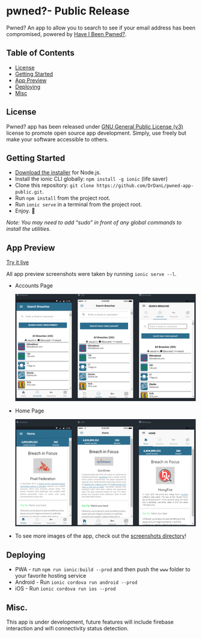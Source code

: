 # pwned?- Public Release

Pwned? An app to allow you to search to see if your email address has been compromised, powered by [Have I Been Pwned?](https://haveibeenpwned.com/).

## Table of Contents

- [License](#license)
- [Getting Started](#getting-started)
- [App Preview](#app-preview)
- [Deploying](#deploying)
- [Misc](#misc)

## License

Pwned? app has been released under [GNU General Public License (v3)](https://www.gnu.org/licenses/gpl-3.0.en.html) license to promote open source app development. Simply, use freely but make your software accessible to others.

## Getting Started

* [Download the installer](https://nodejs.org/) for Node.js.
* Install the ionic CLI globally: `npm install -g ionic` (life saver)
* Clone this repository: `git clone https://github.com/DrDanL/pwned-app-public.git`.
* Run `npm install` from the project root.
* Run `ionic serve` in a terminal from the project root.
* Enjoy. :beers:

_Note: You may need to add “sudo” in front of any global commands to install the utilities._

## App Preview

[Try it live](https://drdanl.github.io/pwned-app-public/www)

All app preview screenshots were taken by running `ionic serve --l`.

- Accounts Page

  <img src="resources/screenshots/account.png" alt="Accounts Page">

- Home Page

  <img src="resources/screenshots/home.png" alt="Home Page">

- To see more images of the app, check out the [screenshots directory](https://github.com/DrDanL/pwned-app-public/tree/master/resources/screenshots)!

## Deploying

* PWA - run `npm run ionic:build --prod` and then push the `www` folder to your favorite hosting service
* Android - Run `ionic cordova run android --prod`
* iOS - Run `ionic cordova run ios --prod`

## Misc.

This app is under development, future features will include firebase interaction and wifi connectivity status detection.
